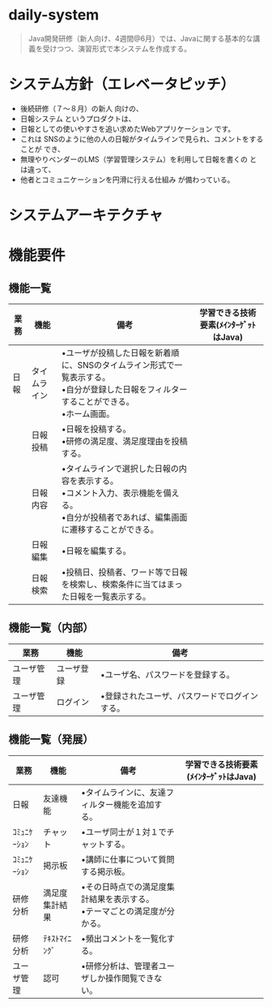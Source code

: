 # daily-system

> Java開発研修（新人向け、4週間@6月）では、Javaに関する基本的な講義を受けつつ、演習形式で本システムを作成する。

# システム方針（エレベータピッチ）
* 後続研修（７～８月）の新人 向けの、
* 日報システム というプロダクトは、
* 日報としての使いやすさを追い求めたWebアプリケーション です。
* これは SNSのように他の人の日報がタイムラインで見られ、コメントをすることが でき、
* 無理やりベンダーのLMS（学習管理システム）を利用して日報を書くの とは違って、
* 他者とコミュニケーションを円滑に行える仕組み が備わっている。

# システムアーキテクチャ
# 機能要件
## 機能一覧

|業務|機能|備考|学習できる技術要素(ﾒｲﾝﾀｰｹﾞｯﾄはJava)
|---|---|---|---
|日報|タイムライン|•ユーザが投稿した日報を新着順に、SNSのタイムライン形式で一覧表示する。<br>•自分が登録した日報をフィルターすることができる。<br>•ホーム画面。
||日報投稿|•日報を投稿する。<br>•研修の満足度、満足度理由を投稿する。
||日報内容|•タイムラインで選択した日報の内容を表示する。<br>•コメント入力、表示機能を備える。<br>•自分が投稿者であれば、編集画面に遷移することができる。
||日報編集|•日報を編集する。
||日報検索|•投稿日、投稿者、ワード等で日報を検索し、検索条件に当てはまった日報を一覧表示する。

## 機能一覧（内部）

|業務|機能|備考
|---|---|---
|ユーザ管理|ユーザ登録|•ユーザ名、パスワードを登録する。
|ユーザ管理|ログイン|•登録されたユーザ、パスワードでログインする。

## 機能一覧（発展）

|業務|機能|備考|学習できる技術要素(ﾒｲﾝﾀｰｹﾞｯﾄはJava)
|---|---|---|---
|日報|友達機能|•タイムラインに、友達フィルター機能を追加する。|
|ｺﾐｭﾆｹｰｼｮﾝ|チャット|•ユーザ同士が１対１でチャットする。|
|ｺﾐｭﾆｹｰｼｮﾝ|掲示板|•講師に仕事について質問する掲示板。|
|研修分析|満足度集計結果|•その日時点での満足度集計結果を表示する。<br>•テーマごとの満足度が分かる。|
|研修分析|ﾃｷｽﾄﾏｲﾆﾝｸﾞ|•頻出コメントを一覧化する。|
|ユーザ管理|認可|•研修分析は、管理者ユーザしか操作閲覧できない。|
